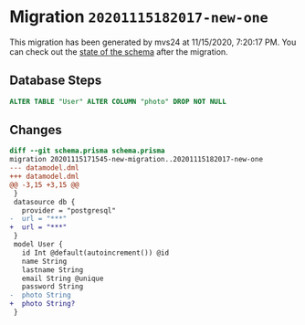 # Migration `20201115182017-new-one`

This migration has been generated by mvs24 at 11/15/2020, 7:20:17 PM.
You can check out the [state of the schema](./schema.prisma) after the migration.

## Database Steps

```sql
ALTER TABLE "User" ALTER COLUMN "photo" DROP NOT NULL
```

## Changes

```diff
diff --git schema.prisma schema.prisma
migration 20201115171545-new-migration..20201115182017-new-one
--- datamodel.dml
+++ datamodel.dml
@@ -3,15 +3,15 @@
 }
 datasource db {
   provider = "postgresql"
-  url = "***"
+  url = "***"
 }
 model User {
   id Int @default(autoincrement()) @id
   name String
   lastname String
   email String @unique
   password String 
-  photo String
+  photo String?
 }
```


